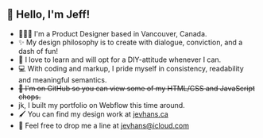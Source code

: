 ## 👋 Hello, I'm Jeff!

- 🙋🏻‍♂️ I'm a Product Designer based in Vancouver, Canada.
- ✨ My design philosophy is to create with dialogue, conviction, and a dash of fun!
- 🎨 I love to learn and will opt for a DIY-attitude whenever I can.
- 💻 With coding and markup, I pride myself in consistency, readability and meaningful semantics.
- <s>👾 I'm on GitHub so you can view some of my HTML/CSS and JavaScript chops.</s> 
- jk, I built my portfolio on Webflow this time around.
- 🖌️ You can find my design work at [jevhans.ca](https://www.jevhans.ca/)
- 📧 Feel free to drop me a line at jevhans@icloud.com

<!---
jevhans/jevhans is a ✨ special ✨ repository because its `README.md` (this file) appears on your GitHub profile.
You can click the Preview link to take a look at your changes.
--->
